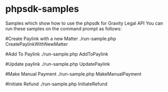 # phpsdk-samples
Samples which show how to use the phpsdk for Gravity Legal API
You can run these samples on the command prompt as follows:

#Create Paylink with a new Matter
./run-sample.php CreatePaylinkWithNewMatter

#Add To Paylink 
./run-sample.php AddToPaylink

#Update paylink
./run-sample.php UpdatePaylink

#Make Manual Payment
./run-sample.php MakeManualPayment

#Initiate Refund
./run-sample.php InitiateRefund

